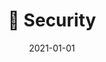 ---
title: 🔰 Security
description: Brief description of this section
cover: defense.jpg
date: 2021-01-01
---